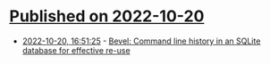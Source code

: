 # [Published on 2022-10-20](index.md)

* [2022-10-20, 16:51:25](https://lobste.rs/s/7amjqw/bevel_command_line_history_sqlite) - [Bevel: Command line history in an SQLite database for effective re-use](https://github.com/NorfairKing/bevel)
